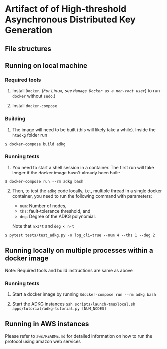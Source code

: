 # Artifact of of High-threshold Asynchronous Distributed Key Generation


## File structures


## Running on local machine

### Required tools
1. Install `Docker`_. (For Linux, see `Manage Docker as a non-root user`_) to
run ``docker`` without ``sudo``.)

2. Install `docker-compose`

### Building

1. The image will need to be built  (this will likely take a while). Inside the `htadkg` folder run
```
$ docker-compose build adkg
```

### Running tests

1. You need to start a shell session in a container. The first run will take longer if the docker image hasn't already been built:
```
$ docker-compose run --rm adkg bash
```

2. Then, to test the `adkg` code locally, i.e., multiple thread in a single docker container, you need to run the following command with parameters:
      - `num`: Number of nodes, 
      - `ths`: fault-tolerance threshold, and 
      - `deg`: Degree of the ADKG polynomial. 

   Note that `n>3*t` and `deg < n-t`
```
$ pytest tests/test_adkg.py -o log_cli=true --num 4 --ths 1 --deg 2
```
 
## Running locally on multiple processes within a docker image

Note: Required tools and build instructions are same as above

### Running tests
1. Start a docker image by running
```$docker-compose run --rm adkg bash ```

2. Start the ADKG instances
```$sh scripts/launch-tmuxlocal.sh apps/tutorial/adkg-tutorial.py [NUM_NODES]```


## Running in AWS instances
Please refer to `aws/README.md` for detailed information on how to run the protocol using amazon web services

